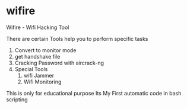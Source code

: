 # wifire

Wifire - Wifi Hacking Tool

There are certain Tools help you to perform
specific tasks

1. Convert to monitor mode
2. get handshake file
3. Cracking Password with aircrack-ng
4. Special Tools
     1. wifi Jammer
     2. Wifi Monitoring

This is only for educational purpose
Its My First automatic code in bash scripting

